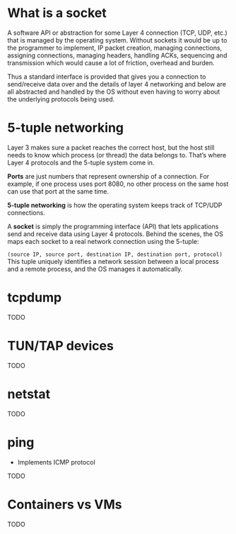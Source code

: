 # What is a socket

A software API or abstraction for some Layer 4 connection (TCP, UDP, etc.) that is managed by the operating system. Without sockets it would be up to the programmer to implement, IP packet creation, managing connections, assigning connections, managing headers, handling ACKs, sequencing and transmission which would cause a lot of friction, overhead and burden.

Thus a standard interface is provided that gives you a connection to send/receive data over and the details of layer 4 networking and below are all abstracted and handled by the OS without even having to worry about the underlying protocols being used.
# 5-tuple networking

Layer 3 makes sure a packet reaches the correct host, but the host still needs to know which process (or thread) the data belongs to. That’s where Layer 4 protocols and the 5-tuple system come in.

**Ports** are just numbers that represent ownership of a connection. For example, if one process uses port 8080, no other process on the same host can use that port at the same time.

**5-tuple networking** is how the operating system keeps track of TCP/UDP connections.

A **socket** is simply the programming interface (API) that lets applications send and receive data using Layer 4 protocols. Behind the scenes, the OS maps each socket to a real network connection using the 5-tuple:

`(source IP, source port, destination IP, destination port, protocol)`
This tuple uniquely identifies a network session between a local process and a remote process, and the OS manages it automatically.
# tcpdump

TODO
# TUN/TAP devices

TODO
# netstat

TODO
# ping

- Implements ICMP protocol

TODO
# Containers vs VMs

TODO
